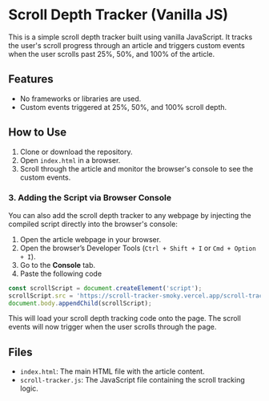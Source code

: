 # Scroll Depth Tracker (Vanilla JS)

This is a simple scroll depth tracker built using vanilla JavaScript. It tracks the user's scroll progress through an article and triggers custom events when the user scrolls past 25%, 50%, and 100% of the article.

## Features

- No frameworks or libraries are used.
- Custom events triggered at 25%, 50%, and 100% scroll depth.

## How to Use

1. Clone or download the repository.
2. Open `index.html` in a browser.
3. Scroll through the article and monitor the browser's console to see the custom events.

### 3. Adding the Script via Browser Console

You can also add the scroll depth tracker to any webpage by injecting the compiled script directly into the browser's console:

1. Open the article webpage in your browser.
2. Open the browser’s Developer Tools (`Ctrl + Shift + I` or `Cmd + Option + I`).
3. Go to the **Console** tab.
4. Paste the following code

```javascript
const scrollScript = document.createElement('script');
scrollScript.src = 'https://scroll-tracker-smoky.vercel.app/scroll-tracker.js';
document.body.appendChild(scrollScript);
```

This will load your scroll depth tracking code onto the page. The scroll events will now trigger when the user scrolls through the page.

## Files

- `index.html`: The main HTML file with the article content.
- `scroll-tracker.js`: The JavaScript file containing the scroll tracking logic.
